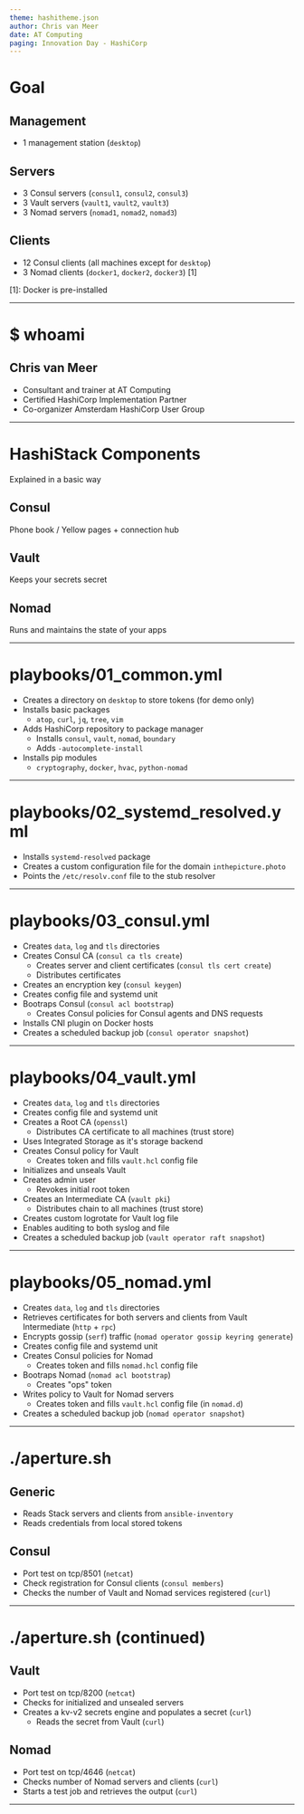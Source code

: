 ```yaml
---
theme: hashitheme.json
author: Chris van Meer
date: AT Computing
paging: Innovation Day - HashiCorp
---
```


# Goal

## Management

- 1 management station (`desktop`)

## Servers

- 3 Consul servers (`consul1`, `consul2`, `consul3`)
- 3 Vault servers (`vault1`, `vault2`, `vault3`)
- 3 Nomad servers (`nomad1`, `nomad2`, `nomad3`)

## Clients

- 12 Consul clients (all machines except for `desktop`)
- 3 Nomad clients (`docker1`, `docker2`, `docker3`) [1]

[1]: Docker is pre-installed

---

# $ whoami

## Chris van Meer

- Consultant and trainer at AT Computing
- Certified HashiCorp Implementation Partner
- Co-organizer Amsterdam HashiCorp User Group

---

# HashiStack Components

Explained in a basic way

## Consul

Phone book / Yellow pages + connection hub

## Vault

Keeps your secrets secret

## Nomad

Runs and maintains the state of your apps

---

# playbooks/01_common.yml

- Creates a directory on `desktop` to store tokens (for demo only)
- Installs basic packages
  - `atop`, `curl`, `jq`, `tree`, `vim`
- Adds HashiCorp repository to package manager
  - Installs `consul`, `vault`, `nomad`, `boundary`
  - Adds `-autocomplete-install`
- Installs pip modules
  - `cryptography`, `docker`, `hvac`, `python-nomad`

---

# playbooks/02_systemd_resolved.yml

- Installs `systemd-resolved` package
- Creates a custom configuration file for the domain `inthepicture.photo`
- Points the `/etc/resolv.conf` file to the stub resolver

---

# playbooks/03_consul.yml

- Creates `data`, `log` and `tls` directories
- Creates Consul CA (`consul ca tls create`)
  - Creates server and client certificates (`consul tls cert create`)
  - Distributes certificates
- Creates an encryption key (`consul keygen`)
- Creates config file and systemd unit
- Bootraps Consul (`consul acl bootstrap`)
  - Creates Consul policies for Consul agents and DNS requests
- Installs CNI plugin on Docker hosts
- Creates a scheduled backup job (`consul operator snapshot`)

---

# playbooks/04_vault.yml

- Creates `data`, `log` and `tls` directories
- Creates config file and systemd unit
- Creates a Root CA (`openssl`)
  - Distributes CA certificate to all machines (trust store)
- Uses Integrated Storage as it's storage backend
- Creates Consul policy for Vault
  - Creates token and fills `vault.hcl` config file
- Initializes and unseals Vault
- Creates admin user
  - Revokes initial root token
- Creates an Intermediate CA (`vault pki`)
  - Distributes chain to all machines (trust store)
- Creates custom logrotate for Vault log file
- Enables auditing to both syslog and file
- Creates a scheduled backup job (`vault operator raft snapshot`)

---

# playbooks/05_nomad.yml

- Creates `data`, `log` and `tls` directories
- Retrieves certificates for both servers and clients from Vault Intermediate (`http` + `rpc`)
- Encrypts gossip (`serf`) traffic (`nomad operator gossip keyring generate`)
- Creates config file and systemd unit
- Creates Consul policies for Nomad
  - Creates token and fills `nomad.hcl` config file
- Bootraps Nomad (`nomad acl bootstrap`)
  - Creates "ops" token
- Writes policy to Vault for Nomad servers
  - Creates token and fills `vault.hcl` config file (in `nomad.d`)
- Creates a scheduled backup job (`nomad operator snapshot`)

---

# ./aperture.sh

## Generic

- Reads Stack servers and clients from `ansible-inventory`
- Reads credentials from local stored tokens

## Consul

- Port test on tcp/8501 (`netcat`)
- Check registration for Consul clients (`consul members`)
- Checks the number of Vault and Nomad services registered (`curl`)

---

# ./aperture.sh (continued)

## Vault

- Port test on tcp/8200 (`netcat`)
- Checks for initialized and unsealed servers
- Creates a kv-v2 secrets engine and populates a secret (`curl`)
  - Reads the secret from Vault (`curl`)

## Nomad

- Port test on tcp/4646 (`netcat`)
- Checks number of Nomad servers and clients (`curl`)
- Starts a test job and retrieves the output (`curl`)

---
